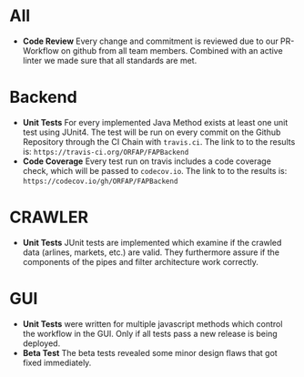# All

* **Code Review** Every change and commitment is reviewed due to our PR-Workflow on github from all team members. Combined with an active linter we made sure that all standards are met.

# Backend

* **Unit Tests** For every implemented Java Method exists at least one unit test using JUnit4. The test will be run on every commit on the Github Repository through the CI Chain with `travis.ci`. The link to to the results is: `https://travis-ci.org/ORFAP/FAPBackend`
* **Code Coverage** Every test run on travis includes a code coverage check, which will be passed to `codecov.io`. The link to to the results is: `https://codecov.io/gh/ORFAP/FAPBackend`

# CRAWLER

* **Unit Tests** JUnit tests are implemented which examine if the crawled data (arlines, markets, etc.) are valid. They furthermore assure if the components of the pipes and filter architecture work correctly.

# GUI

* **Unit Tests** were written for multiple javascript methods which control the workflow in the GUI. Only if all tests pass a new release is being deployed.
* **Beta Test** The beta tests revealed some minor design flaws that got fixed immediately.
